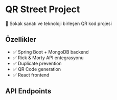 # QR Street Project

🎯 Sokak sanatı ve teknoloji birleşen QR kod projesi

## Özellikler
- ✅ Spring Boot + MongoDB backend
- ✅ Rick & Morty API entegrasyonu  
- ✅ Duplicate prevention
- ✅ QR Code generation
- ✅ React frontend 

## API Endpoints